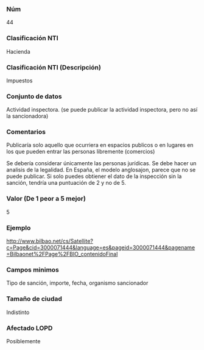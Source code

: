 ### Núm
44
### Clasificación NTI
Hacienda
### Clasificación NTI (Descripción)
Impuestos
### Conjunto de datos
Actividad inspectora. (se puede publicar la actividad inspectora, pero no así la sancionadora)
### Comentarios
Publicaría solo aquello que ocurriera en espacios publicos o en lugares en los que pueden entrar las personas libremente (comercios)
 
 Se debería considerar únicamente las personas jurídicas. Se debe hacer un analisis de la legalidad. En España, el modelo anglosajon, parece que no se puede publicar. Si solo puedes obtiener el dato de la inspección sin la sanción, tendría una puntuación de 2 y no de 5.
### Valor (De 1 peor a 5 mejor)
5
### Ejemplo
http://www.bilbao.net/cs/Satellite?c=Page&cid=3000071444&language=es&pageid=3000071444&pagename=Bilbaonet%2FPage%2FBIO_contenidoFinal
### Campos minimos
Tipo de sanción, importe, fecha, organismo sancionador
### Tamaño de ciudad
Indistinto
### Afectado LOPD
Posiblemente
